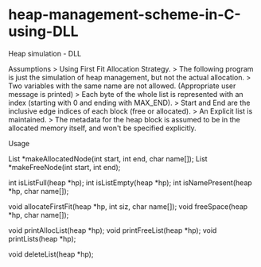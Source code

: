 # heap-management-scheme-in-C-using-DLL

Heap simulation - DLL

Assumptions
    > Using First Fit Allocation Strategy.
    > The following program is just the simulation of heap management, but not the actual allocation.
    > Two variables with the same name are not allowed. (Appropriate user message is printed)
    > Each byte of the whole list is represented with an index (starting with 0 and ending with MAX_END).
    > Start and End are the inclusive edge indices of each block (free or allocated).
    > An Explicit list is maintained.
    > The metadata for the heap block is assumed to be in the allocated memory itself, and won't be specified explicitly.

Usage

List *makeAllocatedNode(int start, int end, char name[]);
List *makeFreeNode(int start, int end);

int isListFull(heap *hp);
int isListEmpty(heap *hp);
int isNamePresent(heap *hp, char name[]);

void allocateFirstFit(heap *hp, int siz, char name[]);
void freeSpace(heap *hp, char name[]);

void printAllocList(heap *hp);
void printFreeList(heap *hp);
void printLists(heap *hp);

void deleteList(heap *hp);
